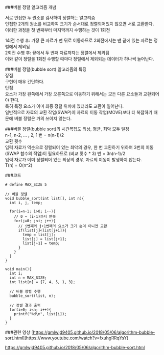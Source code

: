 ###버블 정렬 알고리즘 개념  

서로 인접한 두 원소를 검사하여 정렬하는 알고리즘  
인접한 2개의 원소를 비교하여 크기가 순서대로 정렬되어있지 않으면 서로 교환한다.  
이러한 과정을 첫 번째부터 마지막까지 수행하는 것이 1회전  
  
1회전 수행 후: 가장 큰 자료가 맨 뒤로 이동하므로 2회전에서는 맨 끝에 있는 자료는 정렬에서 제외됨   
2회전 수행 후: 끝에서 두 번째 자료까지는 정렬에서 제외됨  
이와 같이 정렬을 1회전 수행할 때마다 정렬에서 제외되는 데이터가 하나씩 늘어난다.   

###버블 정렬(bubble sort) 알고리즘의 특징  
장점  
구현이 매우 간단하다.  
단점  
요소가 가장 왼쪽에서 가장 오른쪽으로 이동하기 위해서는 모든 다른 요소들과 교환되어야 한다.  
특히 특정 요소가 이미 최종 정렬 위치에 있더라도 교환이 일어난다.  
일반적으로 자료의 교환 작업(SWAP)이 자료의 이동 작업(MOVE)보다 더 복잡하기 때문에 버블 정렬은 거의 쓰이지 않는다.  

###버블 정렬(bubble sort)의 시간복잡도
최상, 평균, 최악 모두 일정  
n-1, n-2, … , 2, 1 번 = n(n-1)/2  
교환 횟수  
입력 자료가 역순으로 정렬되어 있는 최악의 경우, 한 번 교환하기 위하여 3번의 이동(SWAP 함수의 작업)이 필요하므로 (비교 횟수 * 3) 번 = 3n(n-1)/2  
입력 자료가 이미 정렬되어 있는 최상의 경우, 자료의 이동이 발생하지 않는다.  
T(n) = O(n^2)  

###코드
```# include <stdio.h>
# define MAX_SIZE 5

// 버블 정렬
void bubble_sort(int list[], int n){
  int i, j, temp;

  for(i=n-1; i>0; i--){
    // 0 ~ (i-1)까지 반복
    for(j=0; j<i; j++){
      // j번째와 j+1번째의 요소가 크기 순이 아니면 교환
      if(list[j]<list[j+1]){
        temp = list[j];
        list[j] = list[j+1];
        list[j+1] = temp;
      }
    }
  }
}

void main(){
  int i;
  int n = MAX_SIZE;
  int list[n] = {7, 4, 5, 1, 3};

  // 버블 정렬 수행
  bubble_sort(list, n);

  // 정렬 결과 출력
  for(i=0; i<n; i++){
    printf("%d\n", list[i]);
  }
}
```


###관련 영상
[https://gmlwjd9405.github.io/2018/05/06/algorithm-bubble-sort.html](https://www.youtube.com/watch?v=fxuhgRRqYsY)  
  
https://gmlwjd9405.github.io/2018/05/06/algorithm-bubble-sort.html    
